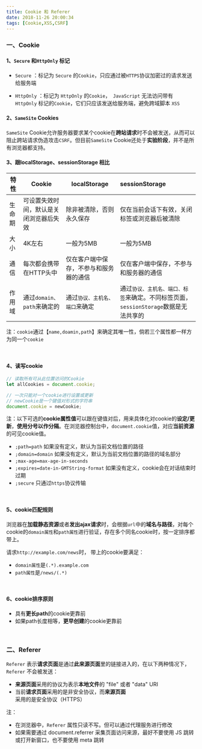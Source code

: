 ```yaml
---
title: Cookie 和 Referer
date: 2018-11-26 20:00:34
tags: [Cookie,XSS,CSRF]
---
```


### 一、Cookie

#### 1、`Secure` 和`HttpOnly` 标记

-  `Secure` ：标记为 `Secure` 的`Cookie`，只应通过被`HTTPS`协议加密过的请求发送给服务端

- `HttpOnly` ：标记为 `HttpOnly` 的`Cookie`，` JavaScript` 无法访问带有 `HttpOnly` 标记的`Cookie`，它们只应该发送给服务端，避免跨域脚本 `XSS` 



#### 2、`SameSite` Cookies

`SameSite` Cookie允许服务器要求某个cookie在**跨站请求**时不会被发送，从而可以阻止跨站请求伪造攻击`CSRF`。但目前`SameSite` Cookie还处于**实验阶段**，并不是所有浏览器都支持。 

<!--more-->



#### 3、跟localStorage、sessionStorage 相比

| 特性   | Cookie                                 | localStorage                           | sessionStorage                                               |
| ------ | -------------------------------------- | -------------------------------------- | :----------------------------------------------------------- |
| 生命期 | 可设置失效时间，默认是关闭浏览器后失效 | 除非被清除，否则永久保存               | 仅在当前会话下有效，关闭标签或浏览器后被清除                 |
| 大小   | 4K左右                                 | 一般为5MB                              | 一般为5MB                                                    |
| 通信   | 每次都会携带在HTTP头中                 | 仅在客户端中保存，不参与和服务器的通信 | 仅在客户端中保存，不参与和服务器的通信                       |
| 作用域 | 通过`domain、path`来确定的             | 通过`协议、主机名、端口`来确定         | 通过`协议、主机名、端口、标签`来确定。不同标签页面，`sessionStorage`数据是无法共享的 |

注：`cookie`通过【`name,doamin,path`】来确定其唯一性，倘若三个属性都一样方为同一个`cookie`

<br/>



#### 4、读写cookie

```js
// 读取所有可从此位置访问的Cookie
let allCookies = document.cookie;

// 一次只能对一个cookie进行设置或更新
// newCookie是一个键值对形式的字符串
document.cookie = newCookie;
```

注：以下可选的**cookie属性值**可以跟在键值对后，用来具体化对cookie的**设定/更新**，**使用分号以作分隔**。在浏览器控制台中，`document.cookie`值，对应**当前资源**的可见cookie值。

- `;path=path` 如果没有定义，默认为当前文档位置的路径
- `;domain=domain` 如果没有定义，默认为当前文档位置的路径的域名部分
- `;max-age=max-age-in-seconds`
- `;expires=date-in-GMTString-format` 如果没有定义，cookie会在对话结束时过期
- `;secure` 只通过`https`协议传输

<br/>



#### 5、cookie匹配规则

浏览器在**加载静态资源**或者**发出ajax请求**时，会根据`url`中的**域名与路径**，对每个cookie的`domain属性`和`path属性`进行验证，存在多个同名cookie时，按一定排序都带上。

请求`http://example.com/news`时， 带上的cookie要满足：

- `domain属性`是`(.*).example.com`
- `path属性`是`/news/(.*)`

<br/>



#### 6、cookie排序原则

- 具有**更长path**的cookie更靠前
- 如果path长度相等，**更早创建**的cookie更靠前

<br/>



### 二、Referer

`Referer` 表示**请求页面**是通过**此来源页面**里的链接进入的，在以下两种情况下，`Referer` 不会被发送：

- **来源页面**采用的协议为表示**本地文件**的 "file" 或者 "data" URI
- 当前**请求页面**采用的是非安全协议，而**来源页面**采用的是安全协议（HTTPS）

注：

- 在浏览器中，`Referer` 属性只读不写。但可以通过代理服务进行修改
- 如果需要通过 document.referrer 采集页面访问来源，最好不要使用 JS 跳转或打开新窗口，也不要使用 meta 跳转

<br/>